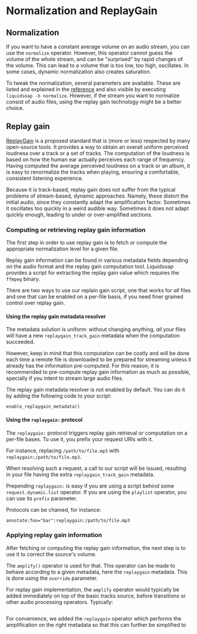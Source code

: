 # Normalization and ReplayGain

## Normalization

If you want to have a constant average volume on an audio stream, you can use the `normalize` operator. However, this operator cannot guess the volume of the whole stream, and can be "surprised" by rapid changes of the volume. This can lead to a volume that is too low, too high, oscillates. In some cases, dynamic normalization also creates saturation.

To tweak the normalization, several parameters are available. These are listed and explained in the [reference](reference.html) and also visible by executing `liquidsoap -h normalize`. However, if the stream you want to normalize consist of audio files, using the replay gain technology might be a better choice.

## Replay gain

[ReplayGain](https://en.wikipedia.org/wiki/ReplayGain) is a proposed standard that is (more or less) respected by many open-source tools. It provides a way to obtain an overall uniform perceived loudness over a track or a set of tracks. The computation of the loudness is based on how the human ear actually perceives each range of frequency. Having computed the average perceived loudness on a track or an album, it is easy to renormalize the tracks when playing, ensuring a comfortable, consistent listening experience.

Because it is track-based, replay gain does not suffer from the typical problems of stream-based, dynamic approaches. Namely, these distort the initial audio, since they constantly adapt the amplification factor. Sometimes it oscillates too quickly in a weird audible way. Sometimes it does not adapt quickly enough, leading to under or over-amplified sections.

### Computing or retrieving replay gain information

The first step in order to use replay gain is to fetch or compute the appropriate normalization level for a given file.

Replay gain information can be found in various metadata fields depending on the audio format and the replay gain computation tool.
Liquidsoap provides a script for extracting the replay gain value which requires the `ffmpeg` binary.

There are two ways to use our replain gain script, one that works for _all_ files and one that can be enabled on a
per-file basis, if you need finer grained control over replay gain.

#### Using the replay gain metadata resolver

The metadata solution is uniform: without changing anything, _all_ your
files will have a new `replaygain_track_gain` metadata when the computation succeeded.

However, keep in mind that this computation can be costly and will be done each time a remote file is
downloaded to be prepared for streaming unless it already has the information pre-computed. For this
reason, it is recommended to pre-compute replay gain information as much as possible, specially
if you intent to stream large audio files.

The replay gain metadata resolver is not enabled by default. You can do it
by adding the following code to your script:

```liquidsoap
enable_replaygain_metadata()
```

#### Using the `replaygain:` protocol

The `replaygain:` protocol triggers replay gain retrieval or computation on
a per-file bases. To use it, you prefix your request URIs with it.

For instance, replacing `/path/to/file.mp3` with `replaygain:/path/to/file.mp3`.

When resolving such a request, a call to our script will be issued,
resulting in your file having the extra `replaygain_track_gain` metadata.

Prepending `replaygain:` is easy if you are using a script
behind some `request.dynamic.list` operator. If you are using the
`playlist` operator, you can use its `prefix` parameter.

Protocols can be chained, for instance:

```
annotate:foo="bar":replaygain:/path/to/file.mp3
```

### Applying replay gain information

After fetching or computing the replay gain information, the next step is to use it to correct the source's volume.

The `amplify()` operator is used for that. This operator can be made to behave according to a given metadata, here the `replaygain` metadata. This is
done using the `override` parameter.

For replay gain implementation, the `amplify` operator would typically be added immediately on top of the basic tracks source, before transitions or other audio processing operators. Typically:

```{.liquidsoap include="replaygain-metadata.liq" to="END"}

```

For convenience, we added the `replaygain` operator which performs the
amplification on the right metadata so that this can further be simplified to

```{.liquidsoap include="replaygain-playlist.liq" to="END"}

```
